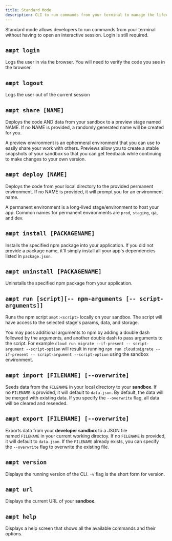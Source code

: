 ```yaml
---
title: Standard Mode
description: CLI to run commands from your terminal to manage the lifecycle of your Ampt application.
---
```


Standard mode allows developers to run commands from your terminal without having to open an interactive session. Login is still required.

## `ampt login`

Logs the user in via the browser. You will need to verify the code you see in the browser.

## `ampt logout`

Logs the user out of the current session

## `ampt share [NAME]`

Deploys the code AND data from your sandbox to a preview stage named NAME. If no NAME is provided, a randomly generated name will be created for you.

A preview environment is an ephermeral environment that you can use to easily share your work with others. Previews allow you to create a stable snapshots of your sandbox so that you can get feedback while continuing to make changes to your own version.

## `ampt deploy [NAME]`

Deploys the code from your local directory to the provided permanent environment. If no NAME is provided, it will prompt you for an environment name.

A permanent environment is a long-lived stage/environment to host your app. Common names for permanent environments are `prod`, `staging`, qa, and dev.

## `ampt install [PACKAGENAME]`

Installs the specified npm package into your application. If you did not provide a package name, it'll simply install all your app's dependencies listed in `package.json`.

## `ampt uninstall [PACKAGENAME]`

Uninstalls the specified npm package from your application.

## `ampt run [script][-- npm-arguments [-- script-arguments]]`

Runs the npm script `ampt:<script>` locally on your sandbox. The script will have access to the selected stage's params, data, and storage.

You may pass additional arguments to npm by adding a double dash followed by the arguments, and another double dash to pass arguments to the script. For example `cloud run migrate --if-present -- script-argument --script-option` will result in running `npm run cloud:migrate --if-present -- script-argument --script-option` using the sandbox environment.

## `ampt import [FILENAME] [--overwrite]`

Seeds data from the `FILENAME` in your local directory to your **sandbox**. If no `FILENAME` is provided, it will default to `data.json`. By default, the data will be merged with existing data. If you specify the `--overwrite` flag, all data will be cleared and reseeded.

## `ampt export [FILENAME] [--overwrite]`

Exports data from your **developer sandbox** to a JSON file named `FILENAME` in your current working directoy. If no `FILENAME` is provided, it will default to `data.json`. If the `FILENAME` already exists, you can specify the `--overwrite` flag to overwrite the existing file.

## `ampt version`

Displays the running version of the CLI. `-v` flag is the short form for version.

## `ampt url`

Displays the current URL of your **sandbox**.

## `ampt help`

Displays a help screen that shows all the available commands and their options.
